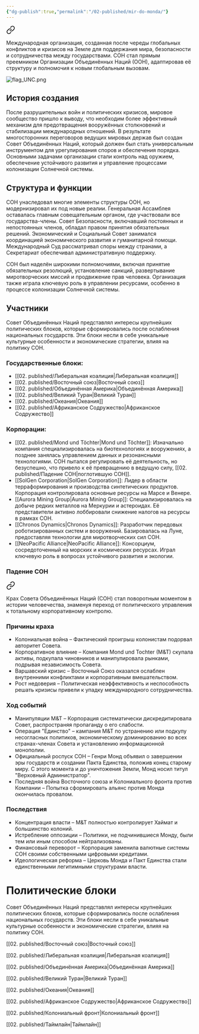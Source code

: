 ```yaml
---
{"dg-publish":true,"permalink":"/02-published/mir-do-monda/"}
---
```




<div class="transclusion internal-embed is-loaded"><a class="markdown-embed-link" href="/02-published/sovet-obedinennyh-naczij/" aria-label="Open link"><svg xmlns="http://www.w3.org/2000/svg" width="24" height="24" viewBox="0 0 24 24" fill="none" stroke="currentColor" stroke-width="2" stroke-linecap="round" stroke-linejoin="round" class="svg-icon lucide-link"><path d="M10 13a5 5 0 0 0 7.54.54l3-3a5 5 0 0 0-7.07-7.07l-1.72 1.71"></path><path d="M14 11a5 5 0 0 0-7.54-.54l-3 3a5 5 0 0 0 7.07 7.07l1.71-1.71"></path></svg></a><div class="markdown-embed">





Международная организация, созданная после череды глобальных конфликтов и кризисов на Земле для поддержания мира, безопасности и сотрудничества между государствами. СОН стал прямым преемником Организации Объединённых Наций (ООН), адаптировав её структуру и полномочия к новым глобальным вызовам.

![flag_UNC.png](/img/user/09.%20files/flag_UNC.png)
## История создания

После разрушительных войн и политических кризисов, мировое сообщество пришло к выводу, что необходим более эффективный механизм для предотвращения вооружённых столкновений и стабилизации международных отношений. В результате многосторонних переговоров ведущих мировых держав был создан Совет Объединённых Наций, который должен был стать универсальным инструментом для урегулирования споров и обеспечения порядка. Основными задачами организации стали контроль над оружием, обеспечение устойчивого развития и управление процессами колонизации Солнечной системы.

## Структура и функции

СОН унаследовал многие элементы структуры ООН, но модернизировал их под новые реалии. Генеральная Ассамблея оставалась главным совещательным органом, где участвовали все государства-члены. Совет Безопасности, включавший постоянных и непостоянных членов, обладал правом принятия обязательных решений. Экономический и Социальный Совет занимался координацией экономического развития и гуманитарной помощи. Международный Суд рассматривал споры между странами, а Секретариат обеспечивал административную поддержку.

СОН был наделён широкими полномочиями, включая принятие обязательных резолюций, установление санкций, развертывание миротворческих миссий и продвижение прав человека. Организация также играла ключевую роль в управлении ресурсами, особенно в процессе колонизации Солнечной системы.

## Участники

Совет Объединённых Наций представлял интересы крупнейших политических блоков, которые сформировались после ослабления национальных государств. Эти блоки несли в себе уникальные культурные особенности и экономические стратегии, влияя на политику СОН.

### Государственные блоки:

- [[02. published/Либеральная коалиция\|Либеральная коалиция]]
- [[02. published/Восточный союз\|Восточный союз]]
- [[02. published/Объединённая Америка\|Объединённая Америка]]
- [[02. published/Великий Туран\|Великий Туран]]
- [[02. published/Океания\|Океания]]
- [[02. published/Африканское Содружество\|Африканское Содружество]]
### Корпорации:

- [[02. published/Mond und Töchter\|Mond und Töchter]]: Изначально компания специализировалась на биотехнологиях и вооружениях, а позднее занялась управлением данных и резонансными технологиями. СОН пытался регулировать её деятельность, но безуспешно, что привело к её превращению в ведущую силу, [[02. published/Падение СОН\|поглотившую СОН]].
- [[SolGen Corporation\|SolGen Corporation]]: Лидер в области терраформирования и производства синтетических продуктов. Корпорация контролировала основные ресурсы на Марсе и Венере.
- [[Aurora Mining Group\|Aurora Mining Group]]: Специализировалась на добыче редких металлов на Меркурии и астероидах. Её представители активно лоббировали снижение налогов на ресурсы в рамках СОН.
- [[Chronos Dynamics\|Chronos Dynamics]]: Разработчик передовых роботизированных систем и вооружений. Базировалась на Луне, предоставляя технологии для миротворческих сил СОН.
- [[NeoPacific Alliance\|NeoPacific Alliance]]: Консорциум, сосредоточенный на морских и космических ресурсах. Играл ключевую роль в вопросах устойчивого развития и экологии.
### Падение СОН


<div class="transclusion internal-embed is-loaded"><a class="markdown-embed-link" href="/02-published/padenie-son/" aria-label="Open link"><svg xmlns="http://www.w3.org/2000/svg" width="24" height="24" viewBox="0 0 24 24" fill="none" stroke="currentColor" stroke-width="2" stroke-linecap="round" stroke-linejoin="round" class="svg-icon lucide-link"><path d="M10 13a5 5 0 0 0 7.54.54l3-3a5 5 0 0 0-7.07-7.07l-1.72 1.71"></path><path d="M14 11a5 5 0 0 0-7.54-.54l-3 3a5 5 0 0 0 7.07 7.07l1.71-1.71"></path></svg></a><div class="markdown-embed">




Крах Совета Объединённых Наций (СОН) стал поворотным моментом в истории человечества, знаменуя переход от политического управления к тотальному корпоративному контролю.

### Причины краха

- Колониальная война – Фактический проигрыш колонистам подорвал авторитет Совета.
- Корпоративное влияние – Компания Mond und Tochter (M&T) скупала активы, подкупала чиновников и манипулировала рынками, подрывая независимость Совета.
- Варшавский кризис – Восточный Союз оказался ослаблен внутренними конфликтами и корпоративным вмешательством.
- Рост недоверия – Политическая неэффективность и неспособность решать кризисы привели к упадку международного сотрудничества.

### Ход событий

- Манипуляции M&T – Корпорация систематически дискредитировала Совет, распространяя пропаганду о его слабости.
- Операция "Единство" – кампания M&T по устранению или подкупу несогласных политиков, экономическому доминированию во всех странах-членах Совета и установлению информационной монополии.
- Официальный роспуск СОН – Генри Монд объявил о завершении эры государств и создании Пакта Единства, положив конец старому миру. С этого момента и до уничтожения Земли, Монд носил титул "Верховный Администратор".
- Последняя война Восточного союза и Колониального фронта против Компании – Попытка сформировать альянс против Монда окончилась провалом.
### Последствия

- Концентрация власти – M&T полностью контролирует Хаймат и большинство колоний.
- Истребление оппозиции – Политики, не подчинившиеся Монду, были тем или иным способом нейтрализованы.
- Финансовый переворот – Корпорация заменила валютные системы СОН своими собственными цифровыми кредитами.
- Идеологическая реформа – Церковь Монда и Пакт Единства стали единственными легитимными структурами власти.

</div></div>


</div></div>


# Политические блоки

Совет Объединённых Наций представлял интересы крупнейших политических блоков, которые сформировались после ослабления национальных государств. Эти блоки несли в себе уникальные культурные особенности и экономические стратегии, влияя на политику СОН.

[[02. published/Восточный союз\|Восточный союз]]

[[02. published/Либеральная коалиция\|Либеральная коалиция]]

[[02. published/Объединённая Америка\|Объединённая Америка]]

[[02. published/Великий Туран\|Великий Туран]]

[[02. published/Океания\|Океания]]

[[02. published/Африканское Содружество\|Африканское Содружество]]

[[02. published/Колониальный фронт\|Колониальный фронт]]



[[02. published/Таймлайн\|Таймлайн]]